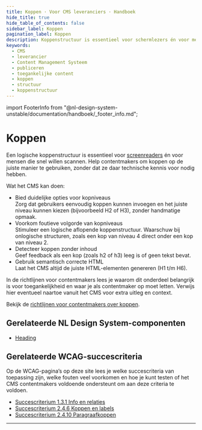 ```yaml
---
title: Koppen · Voor CMS leveranciers · Handboek
hide_title: true
hide_table_of_contents: false
sidebar_label: Koppen
pagination_label: Koppen
description: Koppenstructuur is essentieel voor schermlezers én voor mensen die snel willen scannen. Help contentmakers om koppen op de juiste manier te gebruiken, zonder dat ze daar technische kennis voor nodig hebben.
keywords:
  - CMS
  - leverancier
  - Content Management Systeem
  - publiceren
  - toegankelijke content
  - koppen
  - structuur
  - koppenstructuur
---
```


<!-- @license CC0-1.0 -->

import FooterInfo from "@nl-design-system-unstable/documentation/handboek/\_footer_info.md";

# Koppen

Een logische koppenstructuur is essentieel voor [screenreaders](/woordenlijst/#screenreader) én voor mensen die snel willen scannen. Help contentmakers om koppen op de juiste manier te gebruiken, zonder dat ze daar technische kennis voor nodig hebben.

Wat het CMS kan doen:

- Bied duidelijke opties voor kopniveaus  
  Zorg dat gebruikers eenvoudig koppen kunnen invoegen en het juiste niveau kunnen kiezen (bijvoorbeeld H2 of H3), zonder handmatige opmaak.
- Voorkom foutieve volgorde van kopniveaus  
  Stimuleer een logische aflopende koppenstructuur. Waarschuw bij onlogische structuren, zoals een kop van niveau 4 direct onder een kop van niveau 2.
- Detecteer koppen zonder inhoud  
  Geef feedback als een kop (zoals h2 of h3) leeg is of geen tekst bevat.
- Gebruik semantisch correcte HTML  
  Laat het CMS altijd de juiste HTML-elementen genereren (H1 t/m H6).

In de richtlijnen voor contentmakers lees je waarom dit onderdeel belangrijk is voor toegankelijkheid en waar je als contentmaker op moet letten. Verwijs hier eventueel naartoe vanuit het CMS voor extra uitleg en context.

Bekijk de [richtlijnen voor contentmakers over koppen](/richtlijnen/content/tekstopmaak/koppen).

## Gerelateerde NL Design System-componenten

- [Heading](/heading)

## Gerelateerde WCAG-succescriteria

Op de WCAG-pagina’s op deze site lees je welke succescriteria van toepassing zijn, welke fouten veel voorkomen en hoe je kunt testen of het CMS contentmakers voldoende ondersteunt om aan deze criteria te voldoen.

- [Succescriterium 1.3.1 Info en relaties](https://nldesignsystem.nl/wcag/1.3.1)
- [Succescriterium 2.4.6 Koppen en labels](https://nldesignsystem.nl/wcag/2.4.6)
- [Succescriterium 2.4.10 Paragraafkoppen](https://nldesignsystem.nl/wcag/2.4.10)

---

<FooterInfo />
